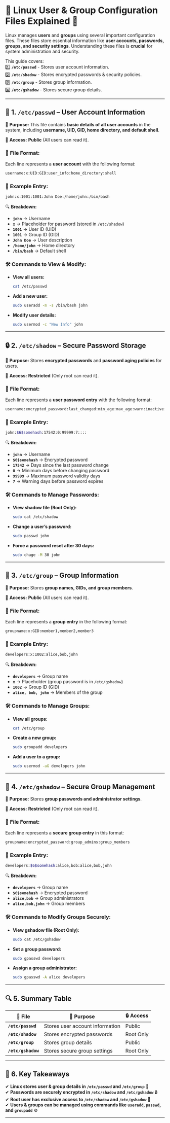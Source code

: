 # 🔐 **Linux User & Group Configuration Files Explained** 🐧  

Linux manages **users** and **groups** using several important configuration files. These files store essential information like **user accounts, passwords, groups, and security settings**. Understanding these files is **crucial** for system administration and security.  

This guide covers:  
1️⃣ **`/etc/passwd`** - Stores user account information.  
2️⃣ **`/etc/shadow`** - Stores encrypted passwords & security policies.  
3️⃣ **`/etc/group`** - Stores group information.  
4️⃣ **`/etc/gshadow`** - Stores secure group details.  

---

## 📜 **1. `/etc/passwd` – User Account Information**  
📌 **Purpose:** This file contains **basic details of all user accounts** in the system, including **username, UID, GID, home directory, and default shell**.  

📌 **Access:** **Public** (All users can read it).  

### 📌 **File Format:**
Each line represents a **user account** with the following format:  
```bash
username:x:UID:GID:user_info:home_directory:shell
```

### 📄 **Example Entry:**
```bash
john:x:1001:1001:John Doe:/home/john:/bin/bash
```
🔍 **Breakdown:**  
- **`john`** → Username  
- **`x`** → Placeholder for password (stored in `/etc/shadow`)  
- **`1001`** → User ID (UID)  
- **`1001`** → Group ID (GID)  
- **`John Doe`** → User description  
- **`/home/john`** → Home directory  
- **`/bin/bash`** → Default shell  

### 🛠️ **Commands to View & Modify:**
- **View all users:**  
  ```bash
  cat /etc/passwd
  ```
- **Add a new user:**  
  ```bash
  sudo useradd -m -s /bin/bash john
  ```
- **Modify user details:**  
  ```bash
  sudo usermod -c "New Info" john
  ```

---

## 🔒 **2. `/etc/shadow` – Secure Password Storage**  
📌 **Purpose:** Stores **encrypted passwords** and **password aging policies** for users.  

📌 **Access:** **Restricted** (Only root can read it).  

### 📌 **File Format:**
Each line represents a **user password entry** with the following format:  
```bash
username:encrypted_password:last_changed:min_age:max_age:warn:inactive:expire:reserved
```

### 📄 **Example Entry:**
```bash
john:$6$somehash:17542:0:99999:7::::
```
🔍 **Breakdown:**  
- **`john`** → Username  
- **`$6$somehash`** → Encrypted password  
- **`17542`** → Days since the last password change  
- **`0`** → Minimum days before changing password  
- **`99999`** → Maximum password validity days  
- **`7`** → Warning days before password expires  

### 🛠️ **Commands to Manage Passwords:**
- **View shadow file (Root Only):**  
  ```bash
  sudo cat /etc/shadow
  ```
- **Change a user’s password:**  
  ```bash
  sudo passwd john
  ```
- **Force a password reset after 30 days:**  
  ```bash
  sudo chage -M 30 john
  ```

---

## 👥 **3. `/etc/group` – Group Information**  
📌 **Purpose:** Stores **group names, GIDs, and group members**.  

📌 **Access:** **Public** (All users can read it).  

### 📌 **File Format:**
Each line represents a **group entry** in the following format:  
```bash
groupname:x:GID:member1,member2,member3
```

### 📄 **Example Entry:**
```bash
developers:x:1002:alice,bob,john
```
🔍 **Breakdown:**  
- **`developers`** → Group name  
- **`x`** → Placeholder (group password is in `/etc/gshadow`)  
- **`1002`** → Group ID (GID)  
- **`alice, bob, john`** → Members of the group  

### 🛠️ **Commands to Manage Groups:**
- **View all groups:**  
  ```bash
  cat /etc/group
  ```
- **Create a new group:**  
  ```bash
  sudo groupadd developers
  ```
- **Add a user to a group:**  
  ```bash
  sudo usermod -aG developers john
  ```

---

## 🔐 **4. `/etc/gshadow` – Secure Group Management**  
📌 **Purpose:** Stores **group passwords and administrator settings**.  

📌 **Access:** **Restricted** (Only root can read it).  

### 📌 **File Format:**
Each line represents a **secure group entry** in this format:  
```bash
groupname:encrypted_password:group_admins:group_members
```

### 📄 **Example Entry:**
```bash
developers:$6$somehash:alice,bob:alice,bob,john
```
🔍 **Breakdown:**  
- **`developers`** → Group name  
- **`$6$somehash`** → Encrypted password  
- **`alice,bob`** → Group administrators  
- **`alice,bob,john`** → Group members  

### 🛠️ **Commands to Modify Groups Securely:**
- **View gshadow file (Root Only):**  
  ```bash
  sudo cat /etc/gshadow
  ```
- **Set a group password:**  
  ```bash
  sudo gpasswd developers
  ```
- **Assign a group administrator:**  
  ```bash
  sudo gpasswd -A alice developers
  ```

---

## 🔍 **5. Summary Table**
| 📂 **File** | 📌 **Purpose** | 🔒 **Access** |
|------------|--------------|--------------|
| **`/etc/passwd`** | Stores user account information | Public |
| **`/etc/shadow`** | Stores encrypted passwords | Root Only |
| **`/etc/group`** | Stores group details | Public |
| **`/etc/gshadow`** | Stores secure group settings | Root Only |

---

## 🎯 **6. Key Takeaways**
✔ **Linux stores user & group details in `/etc/passwd` and `/etc/group`** 📁  
✔ **Passwords are securely encrypted in `/etc/shadow` and `/etc/gshadow`** 🔒  
✔ **Root user has exclusive access to `/etc/shadow` and `/etc/gshadow`** 🛑  
✔ **Users & groups can be managed using commands like `useradd`, `passwd`, and `groupadd`** ⚙️  

---
